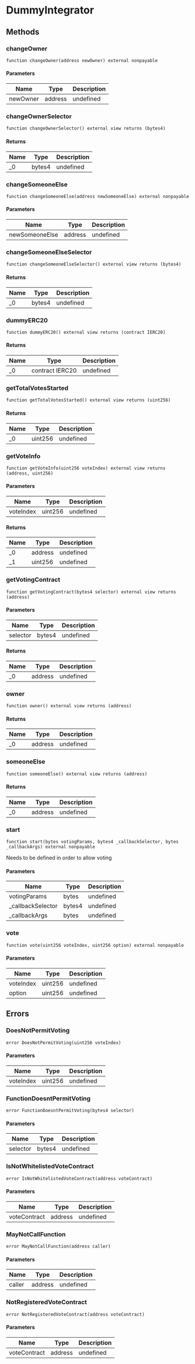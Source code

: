 # DummyIntegrator









## Methods

### changeOwner

```solidity
function changeOwner(address newOwner) external nonpayable
```





#### Parameters

| Name | Type | Description |
|---|---|---|
| newOwner | address | undefined |

### changeOwnerSelector

```solidity
function changeOwnerSelector() external view returns (bytes4)
```






#### Returns

| Name | Type | Description |
|---|---|---|
| _0 | bytes4 | undefined |

### changeSomeoneElse

```solidity
function changeSomeoneElse(address newSomeoneElse) external nonpayable
```





#### Parameters

| Name | Type | Description |
|---|---|---|
| newSomeoneElse | address | undefined |

### changeSomeoneElseSelector

```solidity
function changeSomeoneElseSelector() external view returns (bytes4)
```






#### Returns

| Name | Type | Description |
|---|---|---|
| _0 | bytes4 | undefined |

### dummyERC20

```solidity
function dummyERC20() external view returns (contract IERC20)
```






#### Returns

| Name | Type | Description |
|---|---|---|
| _0 | contract IERC20 | undefined |

### getTotalVotesStarted

```solidity
function getTotalVotesStarted() external view returns (uint256)
```






#### Returns

| Name | Type | Description |
|---|---|---|
| _0 | uint256 | undefined |

### getVoteInfo

```solidity
function getVoteInfo(uint256 voteIndex) external view returns (address, uint256)
```





#### Parameters

| Name | Type | Description |
|---|---|---|
| voteIndex | uint256 | undefined |

#### Returns

| Name | Type | Description |
|---|---|---|
| _0 | address | undefined |
| _1 | uint256 | undefined |

### getVotingContract

```solidity
function getVotingContract(bytes4 selector) external view returns (address)
```





#### Parameters

| Name | Type | Description |
|---|---|---|
| selector | bytes4 | undefined |

#### Returns

| Name | Type | Description |
|---|---|---|
| _0 | address | undefined |

### owner

```solidity
function owner() external view returns (address)
```






#### Returns

| Name | Type | Description |
|---|---|---|
| _0 | address | undefined |

### someoneElse

```solidity
function someoneElse() external view returns (address)
```






#### Returns

| Name | Type | Description |
|---|---|---|
| _0 | address | undefined |

### start

```solidity
function start(bytes votingParams, bytes4 _callbackSelector, bytes _callbackArgs) external nonpayable
```

Needs to be defined in order to allow voting



#### Parameters

| Name | Type | Description |
|---|---|---|
| votingParams | bytes | undefined |
| _callbackSelector | bytes4 | undefined |
| _callbackArgs | bytes | undefined |

### vote

```solidity
function vote(uint256 voteIndex, uint256 option) external nonpayable
```





#### Parameters

| Name | Type | Description |
|---|---|---|
| voteIndex | uint256 | undefined |
| option | uint256 | undefined |




## Errors

### DoesNotPermitVoting

```solidity
error DoesNotPermitVoting(uint256 voteIndex)
```





#### Parameters

| Name | Type | Description |
|---|---|---|
| voteIndex | uint256 | undefined |

### FunctionDoesntPermitVoting

```solidity
error FunctionDoesntPermitVoting(bytes4 selector)
```





#### Parameters

| Name | Type | Description |
|---|---|---|
| selector | bytes4 | undefined |

### IsNotWhitelistedVoteContract

```solidity
error IsNotWhitelistedVoteContract(address voteContract)
```





#### Parameters

| Name | Type | Description |
|---|---|---|
| voteContract | address | undefined |

### MayNotCallFunction

```solidity
error MayNotCallFunction(address caller)
```





#### Parameters

| Name | Type | Description |
|---|---|---|
| caller | address | undefined |

### NotRegisteredVoteContract

```solidity
error NotRegisteredVoteContract(address voteContract)
```





#### Parameters

| Name | Type | Description |
|---|---|---|
| voteContract | address | undefined |


